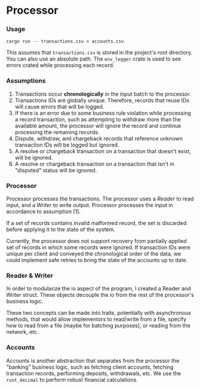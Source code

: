 # Processor

### Usage

```
cargo run -- transactions.csv > accounts.csv
```

This assumes that `transactions.csv` is stored in the project's root directory.
You can also use an absolute path. The `env_logger` crate is used to see errors 
crated while processing each record.

### Assumptions

1. Transactions occur **chronologically** in the input batch to the processor.
2. Transactions IDs are globally unique. Therefore, records that reuse IDs will 
cause errors that will be logged.
3. If there is an error due to some business rule violation while processing a 
record transaction, such as attempting to withdraw more than the available amount, 
the processor will ignore the record and continue processing the remaining records.
4. Dispute, withdraw, and chargeback records that reference unknown transaction IDs 
will be logged but ignored.
5. A resolve or chargeback transaction on a transaction that doesn't exist, will be ignored.
6. A resolve or chargeback transaction on a transaction that isn't in "disputed" status will 
be ignored.

### Processor

Processor processes the transactions. 
The processor uses a *Reader* to read input, and a *Writer* to write output.
Processor processes the input in accordance to assumption [1]. 

If a set of records contains invalid malformed record, 
the set is discarded before applying it to the state of the system.

Currently, the processor does not support recovery from partially applied set of 
records in which some records were ignored.
If transaction IDs were unique per client and conveyed the chronological order of the data,
we could implement safe retries to bring the state of the accounts up to date.

### Reader & Writer

In order to modularize the io aspect of the program, I created a Reader and Writer struct.
These objects decouple the io from the rest of the processor's business logic.

These two concepts can be made into traits, potentially with asynchronous methods, 
that would allow implementors to read/write from a file, specify how to read 
from a file (maybe for batching purposes), or reading from the network, etc.

### Accounts

Accounts is another abstraction that separates from the processor 
the "banking" business logic, such as fetching client accounts, 
fetching transaction records, performing deposits, withdrawals, etc.
We use the `rust_decimal` to perform robust financial calculations.





